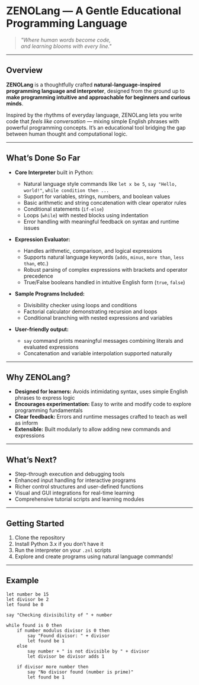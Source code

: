# ZENOLang — A Gentle Educational Programming Language

> *"Where human words become code,  
> and learning blooms with every line."*  

---

## Overview

**ZENOLang** is a thoughtfully crafted **natural-language-inspired programming language and interpreter**, designed from the ground up to **make programming intuitive and approachable for beginners and curious minds**.

Inspired by the rhythms of everyday language, ZENOLang lets you write code that *feels like conversation* — mixing simple English phrases with powerful programming concepts. It’s an educational tool bridging the gap between human thought and computational logic.

---

## What’s Done So Far

- **Core Interpreter** built in Python:
  - Natural language style commands like `let x be 5`, `say "Hello, world!"`, `while condition then ...`
  - Support for variables, strings, numbers, and boolean values
  - Basic arithmetic and string concatenation with clear operator rules
  - Conditional statements (`if-else`)
  - Loops (`while`) with nested blocks using indentation
  - Error handling with meaningful feedback on syntax and runtime issues

- **Expression Evaluator:**
  - Handles arithmetic, comparison, and logical expressions
  - Supports natural language keywords (`adds`, `minus`, `more than`, `less than`, etc.)
  - Robust parsing of complex expressions with brackets and operator precedence
  - True/False booleans handled in intuitive English form (`true`, `false`)

- **Sample Programs Included:**
  - Divisibility checker using loops and conditions
  - Factorial calculator demonstrating recursion and loops
  - Conditional branching with nested expressions and variables

- **User-friendly output:**
  - `say` command prints meaningful messages combining literals and evaluated expressions
  - Concatenation and variable interpolation supported naturally

---

## Why ZENOLang?

- **Designed for learners:** Avoids intimidating syntax, uses simple English phrases to express logic
- **Encourages experimentation:** Easy to write and modify code to explore programming fundamentals
- **Clear feedback:** Errors and runtime messages crafted to teach as well as inform
- **Extensible:** Built modularly to allow adding new commands and expressions

---

## What’s Next?

- Step-through execution and debugging tools  
- Enhanced input handling for interactive programs  
- Richer control structures and user-defined functions  
- Visual and GUI integrations for real-time learning  
- Comprehensive tutorial scripts and learning modules

---

## Getting Started

1. Clone the repository  
2. Install Python 3.x if you don’t have it  
3. Run the interpreter on your `.znl` scripts  
4. Explore and create programs using natural language commands!

---

## Example

```zeno
let number be 15
let divisor be 2
let found be 0

say "Checking divisibility of " + number

while found is 0 then
    if number modulus divisor is 0 then
        say "Found divisor: " + divisor
        let found be 1
    else
        say number + " is not divisible by " + divisor
        let divisor be divisor adds 1

    if divisor more number then
        say "No divisor found (number is prime)"
        let found be 1
